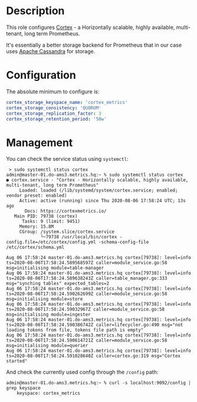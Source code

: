 # Description

This role configures [Cortex](https://cortexmetrics.io/) - a Horizontally scalable, highly available, multi-tenant, long term Prometheus.

It's essentially a better storage backend for Prometheus that in our case uses [Apache Cassandra](https://cassandra.apache.org/) for storage.

# Configuration

The absolute minimum to configure is:
```yml
cortex_storage_keyspace_name: 'cortex_metrics'
cortex_storage_consistency: 'QUORUM'
cortex_storage_replication_factor: 3
cortex_storage_retention_period: '50w' 
```

# Management

You can check the service status using `systemctl`:
```
 > sudo systemctl status cortex
admin@master-01.do-ams3.metrics.hq:~ % sudo systemctl status cortex
● cortex.service - "Cortex - Horizontally scalable, highly available, multi-tenant, long term Prometheus"
     Loaded: loaded (/lib/systemd/system/cortex.service; enabled; vendor preset: enabled)
     Active: active (running) since Thu 2020-08-06 17:58:24 UTC; 13s ago
       Docs: https://cortexmetrics.io/
   Main PID: 79738 (cortex)
      Tasks: 9 (limit: 9451)
     Memory: 15.8M
     CGroup: /system.slice/cortex.service
             └─79738 /usr/local/bin/cortex -config.file=/etc/cortex/config.yml -schema-config-file /etc/cortex/schema.yml

Aug 06 17:58:24 master-01.do-ams3.metrics.hq cortex[79738]: level=info ts=2020-08-06T17:58:24.589568597Z caller=module_service.go:58 msg=initialising module=table-manager
Aug 06 17:58:24 master-01.do-ams3.metrics.hq cortex[79738]: level=info ts=2020-08-06T17:58:24.589638243Z caller=table_manager.go:333 msg="synching tables" expected_tables=2
Aug 06 17:58:24 master-01.do-ams3.metrics.hq cortex[79738]: level=info ts=2020-08-06T17:58:24.590262699Z caller=module_service.go:58 msg=initialising module=store
Aug 06 17:58:24 master-01.do-ams3.metrics.hq cortex[79738]: level=info ts=2020-08-06T17:58:24.59032967Z caller=module_service.go:58 msg=initialising module=ingester
Aug 06 17:58:24 master-01.do-ams3.metrics.hq cortex[79738]: level=info ts=2020-08-06T17:58:24.590386742Z caller=lifecycler.go:490 msg="not loading tokens from file, tokens file path is empty"
Aug 06 17:58:24 master-01.do-ams3.metrics.hq cortex[79738]: level=info ts=2020-08-06T17:58:24.590614721Z caller=module_service.go:58 msg=initialising module=querier
Aug 06 17:58:24 master-01.do-ams3.metrics.hq cortex[79738]: level=info ts=2020-08-06T17:58:24.591028648Z caller=cortex.go:319 msg="Cortex started"
```
And check the currently used config through the `/config` path:
```
admin@master-01.do-ams3.metrics.hq:~ % curl -s localhost:9092/config | grep keyspace   
    keyspace: cortex_metrics
```
